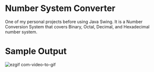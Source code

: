 # Number System Converter
One of my personal projects before using Java Swing. It is a Number Conversion System that covers Binary, Octal, Decimal, and Hexadecimal number system.

# Sample Output

![ezgif com-video-to-gif](https://github.com/adriandotdev/academic-courseworks/assets/63532775/b0d1865f-b5e1-4828-97ec-8f156580b08c)
